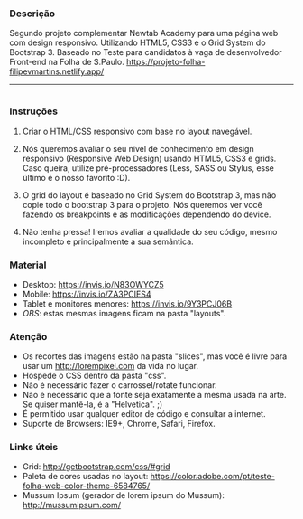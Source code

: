 ### Descrição
Segundo projeto complementar Newtab Academy para uma página web com design responsivo. Utilizando HTML5, CSS3 e o Grid System do Bootstrap 3. Baseado no Teste para candidatos à vaga de desenvolvedor Front-end na Folha de S.Paulo.
https://projeto-folha-filipevmartins.netlify.app/




  _            _   _         _     _  __  

```

```

### Instruções

1. Criar o HTML/CSS responsivo com base no layout navegável. 

2. Nós queremos avaliar o seu nível de conhecimento em design responsivo (Responsive Web Design) usando HTML5, CSS3 e grids. Caso queira, utilize pré-processadores (Less, SASS ou Stylus, esse último é o nosso favorito :D).

3. O grid do layout é baseado no Grid System do Bootstrap 3, mas não copie todo o bootstrap 3 para o projeto. Nós queremos ver você fazendo os breakpoints e as modificações dependendo do device. 

4. Não tenha pressa! Iremos avaliar a qualidade do seu código, mesmo incompleto e principalmente a sua semântica.

### Material 

* Desktop: https://invis.io/N83OWYCZ5
* Mobile: https://invis.io/ZA3PCIES4
* Tablet e monitores menores: https://invis.io/9Y3PCJ06B
* *OBS*: estas mesmas imagens ficam na pasta "layouts".

### Atenção

* Os recortes das imagens estão na pasta "slices", mas você é livre para usar um http://lorempixel.com da vida no lugar.
* Hospede o CSS dentro da pasta "css".
* Não é necessário fazer o carrossel/rotate funcionar.
* Não é necessário que a fonte seja exatamente a mesma usada na arte. Se quiser mantê-la, é a "Helvetica". ;)
* É permitido usar qualquer editor de código e consultar a internet.
* Suporte de Browsers: IE9+, Chrome, Safari, Firefox.

### Links úteis

* Grid: http://getbootstrap.com/css/#grid
* Paleta de cores usadas no layout: https://color.adobe.com/pt/teste-folha-web-color-theme-6584765/
* Mussum Ipsum (gerador de lorem ipsum do Mussum): http://mussumipsum.com/